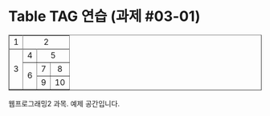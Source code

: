 <html>
        <title> Table TAG 연습 </title>
  <head>
        <title> Table TAG 연습 </title>
  </head>
  <body>
    <h1> Table TAG 연습 (과제 #03-01) </h1>
    <table border="1">
      <tr>
        <td colspan="4" rowspan="4" align="center"> 1 </td>
        <td colspan="4" rowspan="4" align="center"> 2 </td>
      </tr>
      <tr/> <tr/> <tr/>
      <tr>
        <td colspan="4" rowspan="4" align="center"> 3 </td>
        <td colspan="2" rowspan="2" align="center"> 4 </td>
        <td colspan="2" rowspan="2" align="center"> 5 </td>
      </tr>
      <tr/>
      <tr>
        <td colspan="2" rowspan="2" align="center"> 6 </td>
        <td align="center"> 7 </td>
        <td align="center"> 8 </td>
      </tr>
      <tr>
        <td align="center"> 9 </td>
        <td align="center"> 10 </td>
      </tr>
    </table>
    웹프로그래밍2 과목. 예제 공간입니다.
  </body>
</html>
